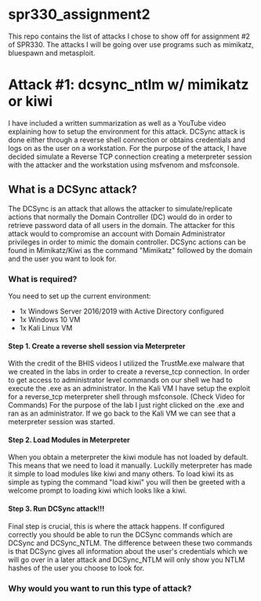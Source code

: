 # spr330_assignment2
This repo contains the list of attacks I chose to show off for assignment #2 of SPR330. The attacks I will be going over use programs such as mimikatz, bluespawn and metasploit. 

# Attack #1: dcsync_ntlm w/ mimikatz or kiwi
I have included a written summarization as well as a YouTube video explaining how to setup the environment for this attack. DCSync attack is done either through a reverse shell connection or obtains credentials and logs on as the user on a workstation. For the purpose of the attack, I have decided simulate a Reverse TCP connection creating a meterpreter session with the attacker and the workstation using msfvenom and msfconsole. 

## What is a DCSync attack?
The DCSync is an attack that allows the attacker to simulate/replicate actions that normally the Domain Controller (DC) would do in order to retrieve password data of all users in the domain. The attacker for this attack would to compromise an account with Domain Administrator privileges in order to mimic the domain controller. DCSync actions can be found in Mimikatz/Kiwi as the command "Mimikatz" followed by the domain and the user you want to look for. 

### What is required?
You need to set up the current environment:
- 1x Windows Server 2016/2019 with Active Directory configured
- 1x Windows 10 VM 
- 1x Kali Linux VM 

#### Step 1. Create a reverse shell session via Meterpreter
With the credit of the BHIS videos I utilized the TrustMe.exe malware that we created in the labs in order to create a reverse_tcp connection. In order to get access to administrator level commands on our shell we had to execute the .exe as an administrator. In the Kali VM I have setup the exploit for a reverse_tcp meterpreter shell through msfconsole. (Check Video for Commands)  For the purpose of the lab I just right clicked on the .exe and ran as an administrator. If we go back to the Kali VM we can see that a meterpreter session was started. 

#### Step 2. Load Modules in Meterpreter 
When you obtain a meterpreter the kiwi module has not loaded by default. This means that we need to load it manually. Luckilly meterpreter has made it simple to load modules like kiwi and many others. To load kiwi its as simple as typing the command "load kiwi" you will then be greeted with a welcome prompt to loading kiwi which looks like a kiwi. 

#### Step 3. Run DCSync attack!!! 
Final step is crucial, this is where the attack happens. If configured correctly you should be able to run the DCSync commands which are DCSync and DCSync_NTLM. The difference between these two commands is that DCSync gives all information about the user's credentials which we will go over in a later attack and DCSync_NTLM will only show you NTLM hashes of the user you choose to look for.


### Why would you want to run this type of attack? 


